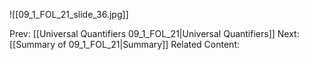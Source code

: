 

![[09_1_FOL_21_slide_36.jpg]]


Prev: [[Universal Quantifiers 09_1_FOL_21|Universal Quantifiers]]
Next: [[Summary of 09_1_FOL_21|Summary]]
Related Content: